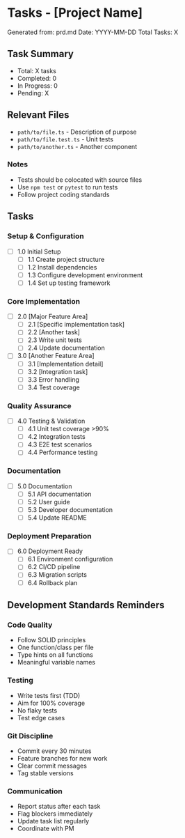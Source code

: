# Tasks - [Project Name]

Generated from: prd.md
Date: YYYY-MM-DD
Total Tasks: X

## Task Summary
- Total: X tasks
- Completed: 0
- In Progress: 0
- Pending: X

## Relevant Files
- `path/to/file.ts` - Description of purpose
- `path/to/file.test.ts` - Unit tests
- `path/to/another.ts` - Another component

### Notes
- Tests should be colocated with source files
- Use `npm test` or `pytest` to run tests
- Follow project coding standards

## Tasks

### Setup & Configuration
- [ ] 1.0 Initial Setup
  - [ ] 1.1 Create project structure
  - [ ] 1.2 Install dependencies
  - [ ] 1.3 Configure development environment
  - [ ] 1.4 Set up testing framework

### Core Implementation
- [ ] 2.0 [Major Feature Area]
  - [ ] 2.1 [Specific implementation task]
  - [ ] 2.2 [Another task]
  - [ ] 2.3 Write unit tests
  - [ ] 2.4 Update documentation

- [ ] 3.0 [Another Feature Area]
  - [ ] 3.1 [Implementation detail]
  - [ ] 3.2 [Integration task]
  - [ ] 3.3 Error handling
  - [ ] 3.4 Test coverage

### Quality Assurance
- [ ] 4.0 Testing & Validation
  - [ ] 4.1 Unit test coverage >90%
  - [ ] 4.2 Integration tests
  - [ ] 4.3 E2E test scenarios
  - [ ] 4.4 Performance testing

### Documentation
- [ ] 5.0 Documentation
  - [ ] 5.1 API documentation
  - [ ] 5.2 User guide
  - [ ] 5.3 Developer documentation
  - [ ] 5.4 Update README

### Deployment Preparation
- [ ] 6.0 Deployment Ready
  - [ ] 6.1 Environment configuration
  - [ ] 6.2 CI/CD pipeline
  - [ ] 6.3 Migration scripts
  - [ ] 6.4 Rollback plan

## Development Standards Reminders

### Code Quality
- Follow SOLID principles
- One function/class per file
- Type hints on all functions
- Meaningful variable names

### Testing
- Write tests first (TDD)
- Aim for 100% coverage
- No flaky tests
- Test edge cases

### Git Discipline
- Commit every 30 minutes
- Feature branches for new work
- Clear commit messages
- Tag stable versions

### Communication
- Report status after each task
- Flag blockers immediately
- Update task list regularly
- Coordinate with PM

